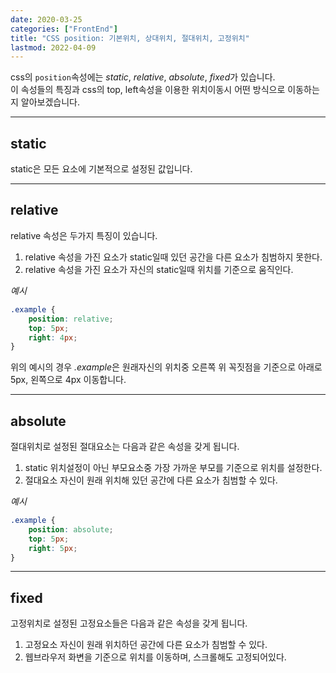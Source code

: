```yaml
---
date: 2020-03-25
categories: ["FrontEnd"]
title: "CSS position: 기본위치, 상대위치, 절대위치, 고정위치"
lastmod: 2022-04-09
---
```

css의 `position`속성에는 *static*, *relative*, *absolute*, *fixed*가 
있습니다.  
이 속성들의 특징과 css의 top, left속성을 이용한 위치이동시 어떤 방식으로 이동하는지 알아보겠습니다.  

- - -  
## static
static은 모든 요소에 기본적으로 설정된 값입니다.  
  
- - -
## relative
relative 속성은 두가지 특징이 있습니다.  
1. relative 속성을 가진 요소가 static일때 있던 공간을 다른 요소가 침범하지 못한다.
2. relative 속성을 가진 요소가 자신의 static일때 위치를 기준으로 움직인다.  
  
*예시*
``` css
.example {
    position: relative;
    top: 5px;
    right: 4px;
}
```
위의 예시의 경우 *.example*은 원래자신의 위치중 오른쪽 위 꼭짓점을 기준으로 
아래로 5px, 왼쪽으로 4px 이동합니다.  
  
- - -  
## absolute
절대위치로 설정된 절대요소는 다음과 같은 속성을 갖게 됩니다.  
1. static 위치설정이 아닌 부모요소중 가장 가까운 부모를 기준으로 위치를 설정한다.
2. 절대요소 자신이 원래 위치해 있던 공간에 다른 요소가 침범할 수 있다.  
  
*예시*
``` css
.example {
    position: absolute;
    top: 5px;
    right: 5px;
}
```
- - -  
## fixed
고정위치로 설정된 고정요소들은 다음과 같은 속성을 갖게 됩니다.  
1. 고정요소 자신이 원래 위치하던 공간에 다른 요소가 침범할 수 있다.
2. 웹브라우저 화변을 기준으로 위치를 이동하며, 스크롤해도 고정되어있다.




